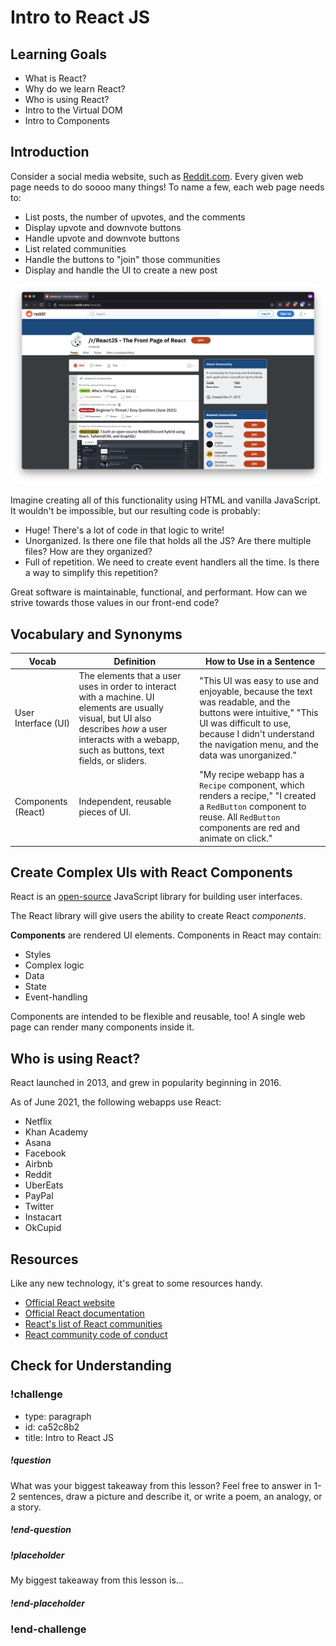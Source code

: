 # Intro to React JS

## Learning Goals

- What is React?
- Why do we learn React?
- Who is using React?
- Intro to the Virtual DOM
- Intro to Components

## Introduction

Consider a social media website, such as [Reddit.com](https://www.reddit.com/r/reactjs/). Every given web page needs to do soooo many things! To name a few, each web page needs to:

- List posts, the number of upvotes, and the comments
- Display upvote and downvote buttons
- Handle upvote and downvote buttons
- List related communities
- Handle the buttons to "join" those communities
- Display and handle the UI to create a new post

![](../assets/react-components/intro-to-react-js_reddit.png)

Imagine creating all of this functionality using HTML and vanilla JavaScript. It wouldn't be impossible, but our resulting code is probably:

- Huge! There's a lot of code in that logic to write!
- Unorganized. Is there one file that holds all the JS? Are there multiple files? How are they organized?
- Full of repetition. We need to create event handlers all the time. Is there a way to simplify this repetition?

Great software is maintainable, functional, and performant. How can we strive towards those values in our front-end code?

## Vocabulary and Synonyms

| Vocab               | Definition                                                                                                                                                                                               | How to Use in a Sentence                                                                                                                                                                                               |
| ------------------- | -------------------------------------------------------------------------------------------------------------------------------------------------------------------------------------------------------- | ---------------------------------------------------------------------------------------------------------------------------------------------------------------------------------------------------------------------- |
| User Interface (UI) | The elements that a user uses in order to interact with a machine. UI elements are usually visual, but UI also describes _how_ a user interacts with a webapp, such as buttons, text fields, or sliders. | "This UI was easy to use and enjoyable, because the text was readable, and the buttons were intuitive," "This UI was difficult to use, because I didn't understand the navigation menu, and the data was unorganized." |
| Components (React)  | Independent, reusable pieces of UI.                                                                                                                                                                      | "My recipe webapp has a `Recipe` component, which renders a recipe," "I created a `RedButton` component to reuse. All `RedButton` components are red and animate on click."                                            |

## Create Complex UIs with React Components

React is an [open-source](https://github.com/facebook/react) JavaScript library for building user interfaces.

The React library will give users the ability to create React _components_.

**Components** are rendered UI elements. Components in React may contain:

- Styles
- Complex logic
- Data
- State
- Event-handling

Components are intended to be flexible and reusable, too! A single web page can render many components inside it.

## Who is using React?

React launched in 2013, and grew in popularity beginning in 2016.

As of June 2021, the following webapps use React:

- Netflix
- Khan Academy
- Asana
- Facebook
- Airbnb
- Reddit
- UberEats
- PayPal
- Twitter
- Instacart
- OkCupid

## Resources

Like any new technology, it's great to some resources handy.

- [Official React website](https://reactjs.org/)
- [Official React documentation](https://reactjs.org/docs/getting-started.html)
- [React's list of React communities](https://reactjs.org/community/support.html)
- [React community code of conduct](https://github.com/facebook/react/blob/master/CODE_OF_CONDUCT.md)

## Check for Understanding

<!-- Question Takeaway -->
<!-- prettier-ignore-start -->
### !challenge
* type: paragraph
* id: ca52c8b2
* title: Intro to React JS
##### !question

What was your biggest takeaway from this lesson? Feel free to answer in 1-2 sentences, draw a picture and describe it, or write a poem, an analogy, or a story.

##### !end-question
##### !placeholder

My biggest takeaway from this lesson is...

##### !end-placeholder
### !end-challenge
<!-- prettier-ignore-end -->
